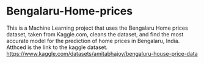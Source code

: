 # Bengalaru-Home-prices
This is a Machine Learning project that uses the Bengalaru Home prices dataset, taken from Kaggle.com, cleans the dataset, and find the most accurate model for the prediction of home prices in Bengalaru, India.
Atthced is the link to the kaggle dataset. https://www.kaggle.com/datasets/amitabhajoy/bengaluru-house-price-data
